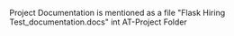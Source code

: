 Project Documentation is mentioned as a file "Flask Hiring Test_documentation.docs" int AT-Project Folder
